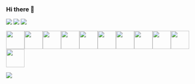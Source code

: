### Hi there 👋

<!--
**jesusoviedo/jesusoviedo** is a ✨ _special_ ✨ repository because its `README.md` (this file) appears on your GitHub profile.

Here are some ideas to get you started:

- 🔭 I’m currently working on ...
- 🌱 I’m currently learning ...
- 👯 I’m looking to collaborate on ...
- 🤔 I’m looking for help with ...
- 💬 Ask me about ...
- 📫 How to reach me: ...
- 😄 Pronouns: ...
- ⚡ Fun fact: ...

<img src="https://github-readme-stats.vercel.app/api/pin/?username=jesusoviedo&repo=github_profile"/>

[![](https://img.shields.io/badge/Medium-12100E?style=for-the-badge&logo=medium&logoColor=white)](https://medium.com/@zluvsand)


[![](https://img.shields.io/badge/Spotify-1ED760?style=for-the-badge&logo=spotify&logoColor=white)](https://open.spotify.com/playlist/7KmIUNWrK8wEHfQcQfFrQ1?si =0e2d44043b5a40a4)

<img height=50 src="https://cdn.jsdelivr.net/gh/devicons/devicon/icons/html5/ html5-original.svg" />
<img height=50 src="https://cdn.jsdelivr.net/gh/devicons/devicon/icons/css3/css3-original.svg" />
<img height=50 src ="https://cdn.jsdelivr.net/gh/devicons/devicon/icons/react/react-original.svg" />

<img height=50 src="https://cdn.jsdelivr.net/gh/devicons/devicon/icons/canva/canva-original.svg"/>

-->

<img src="https://github-readme-stats.vercel.app/api?username=jesusoviedo&show_icons=true"/>
<img src="https://github-readme-stats.vercel.app/api/top-langs?username=jesusoviedo"/>
<img src="https://github-readme-streak-stats.herokuapp.com/?user=jesusoviedo"/>

<img height=50 src="https://cdn.jsdelivr.net/gh/devicons/devicon/icons/java/java-original.svg" /><img height=50 src="https://cdn.jsdelivr.net/gh/devicons/devicon/icons/python/python-original.svg"/><img height=50 src="https://cdn.jsdelivr.net/gh/devicons/devicon/icons/pandas/pandas-original.svg"/><img height=50 src="https://cdn.jsdelivr.net/gh/devicons/devicon/icons/numpy/numpy-original.svg"/><img height=50 src="https://cdn.jsdelivr.net/gh/devicons/devicon/icons/jupyter/jupyter-original-wordmark.svg" /><img height=50 src="https://cdn.jsdelivr.net/gh/devicons/devicon/icons/mongodb/mongodb-original-wordmark.svg" /><img height=50 src="https://cdn.jsdelivr.net/gh/devicons/devicon/icons/postgresql/postgresql-original.svg" /><img height=50 src="https://cdn.jsdelivr.net/gh/devicons/devicon/icons/oracle/oracle-original.svg" /><img height=50 src="https://cdn.jsdelivr.net/gh/devicons/devicon/icons/microsoftsqlserver/microsoftsqlserver-plain.svg" /><img height=50 src="https://cdn.jsdelivr.net/gh/devicons/devicon/icons/git/git-plain.svg"/><img height=50 src="https://cdn.jsdelivr.net/gh/devicons/devicon/icons/github/github-original.svg" />


[![](https://img.shields.io/badge/linkedin-%230077B5.svg?style=for-the-badge&logo=linkedin)](https://www.linkedin.com/in/jesusoviedoriquelme/ )
